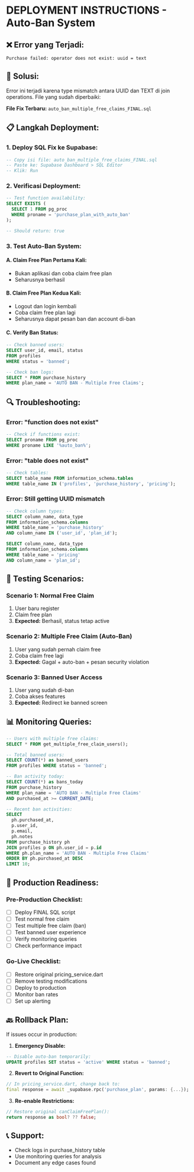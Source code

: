 # DEPLOYMENT INSTRUCTIONS - Auto-Ban System

## ❌ Error yang Terjadi:
```
Purchase failed: operator does not exist: uuid = text
```

## 🔧 Solusi:
Error ini terjadi karena type mismatch antara UUID dan TEXT di join operations. File yang sudah diperbaiki:

**File Fix Terbaru:** `auto_ban_multiple_free_claims_FINAL.sql`

## 📋 Langkah Deployment:

### 1. Deploy SQL Fix ke Supabase:
```sql
-- Copy isi file: auto_ban_multiple_free_claims_FINAL.sql
-- Paste ke: Supabase Dashboard > SQL Editor
-- Klik: Run
```

### 2. Verificasi Deployment:
```sql
-- Test function availability:
SELECT EXISTS (
  SELECT 1 FROM pg_proc 
  WHERE proname = 'purchase_plan_with_auto_ban'
);

-- Should return: true
```

### 3. Test Auto-Ban System:

#### A. Claim Free Plan Pertama Kali:
- Bukan aplikasi dan coba claim free plan
- Seharusnya berhasil

#### B. Claim Free Plan Kedua Kali:
- Logout dan login kembali 
- Coba claim free plan lagi
- Seharusnya dapat pesan ban dan account di-ban

#### C. Verify Ban Status:
```sql
-- Check banned users:
SELECT user_id, email, status 
FROM profiles 
WHERE status = 'banned';

-- Check ban logs:
SELECT * FROM purchase_history 
WHERE plan_name = 'AUTO BAN - Multiple Free Claims';
```

## 🔍 Troubleshooting:

### Error: "function does not exist"
```sql
-- Check if functions exist:
SELECT proname FROM pg_proc 
WHERE proname LIKE '%auto_ban%';
```

### Error: "table does not exist"
```sql
-- Check tables:
SELECT table_name FROM information_schema.tables 
WHERE table_name IN ('profiles', 'purchase_history', 'pricing');
```

### Error: Still getting UUID mismatch
```sql
-- Check column types:
SELECT column_name, data_type 
FROM information_schema.columns 
WHERE table_name = 'purchase_history' 
AND column_name IN ('user_id', 'plan_id');

SELECT column_name, data_type 
FROM information_schema.columns 
WHERE table_name = 'pricing' 
AND column_name = 'plan_id';
```

## 🧪 Testing Scenarios:

### Scenario 1: Normal Free Claim
1. User baru register
2. Claim free plan
3. **Expected:** Berhasil, status tetap active

### Scenario 2: Multiple Free Claim (Auto-Ban)
1. User yang sudah pernah claim free
2. Coba claim free lagi
3. **Expected:** Gagal + auto-ban + pesan security violation

### Scenario 3: Banned User Access
1. User yang sudah di-ban
2. Coba akses features
3. **Expected:** Redirect ke banned screen

## 📊 Monitoring Queries:

```sql
-- Users with multiple free claims:
SELECT * FROM get_multiple_free_claim_users();

-- Total banned users:
SELECT COUNT(*) as banned_users 
FROM profiles WHERE status = 'banned';

-- Ban activity today:
SELECT COUNT(*) as bans_today 
FROM purchase_history 
WHERE plan_name = 'AUTO BAN - Multiple Free Claims'
AND purchased_at >= CURRENT_DATE;

-- Recent ban activities:
SELECT 
  ph.purchased_at,
  p.user_id,
  p.email,
  ph.notes
FROM purchase_history ph
JOIN profiles p ON ph.user_id = p.id
WHERE ph.plan_name = 'AUTO BAN - Multiple Free Claims'
ORDER BY ph.purchased_at DESC
LIMIT 10;
```

## 🚀 Production Readiness:

### Pre-Production Checklist:
- [ ] Deploy FINAL SQL script
- [ ] Test normal free claim
- [ ] Test multiple free claim (ban)
- [ ] Test banned user experience
- [ ] Verify monitoring queries
- [ ] Check performance impact

### Go-Live Checklist:
- [ ] Restore original pricing_service.dart
- [ ] Remove testing modifications
- [ ] Deploy to production
- [ ] Monitor ban rates
- [ ] Set up alerting

## 🔙 Rollback Plan:
If issues occur in production:

1. **Emergency Disable:**
```sql
-- Disable auto-ban temporarily:
UPDATE profiles SET status = 'active' WHERE status = 'banned';
```

2. **Revert to Original Function:**
```dart
// In pricing_service.dart, change back to:
final response = await _supabase.rpc('purchase_plan', params: {...});
```

3. **Re-enable Restrictions:**
```dart
// Restore original canClaimFreePlan():
return response as bool? ?? false;
```

## 📞 Support:
- Check logs in purchase_history table
- Use monitoring queries for analysis
- Document any edge cases found

